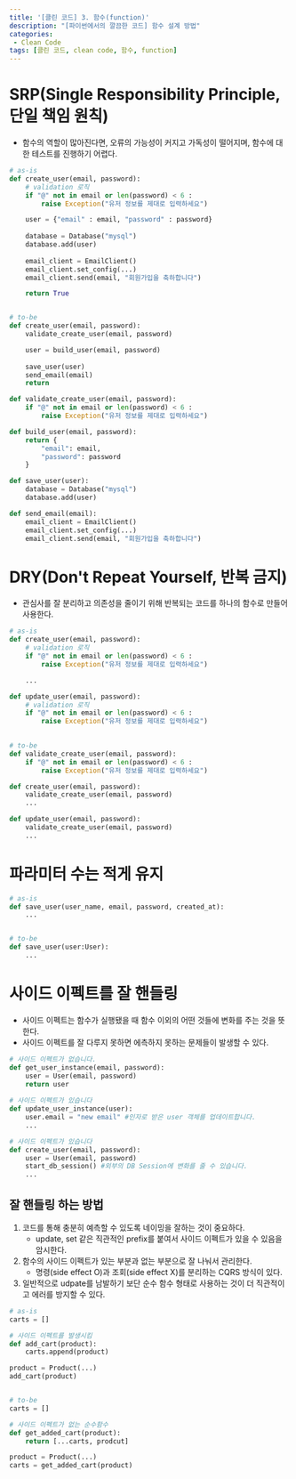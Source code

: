 ```yaml
---
title: '[클린 코드] 3. 함수(function)'
description: "[파이썬에서의 깔끔한 코드] 함수 설계 방법"
categories:
 - Clean Code
tags: [클린 코드, clean code, 함수, function]
---
```


# SRP(Single Responsibility Principle, 단일 책임 원칙)
- 함수의 역할이 많아진다면, 오류의 가능성이 커지고 가독성이 떨어지며, 함수에 대한 테스트를 진행하기 어렵다.

```py
# as-is
def create_user(email, password):
    # validation 로직
    if "@" not in email or len(password) < 6 :
        raise Exception("유저 정보를 제대로 입력하세요")

    user = {"email" : email, "password" : password}
    
    database = Database("mysql")
    database.add(user)
    
    email_client = EmailClient()
    email_client.set_config(...)
    email_client.send(email, "회원가입을 축하합니다")

    return True


# to-be
def create_user(email, password):
    validate_create_user(email, password)

    user = build_user(email, password)
    
    save_user(user)
    send_email(email)
    return

def validate_create_user(email, password):
    if "@" not in email or len(password) < 6 :
        raise Exception("유저 정보를 제대로 입력하세요")

def build_user(email, password):
    return {
        "email": email,
        "password": password
    }

def save_user(user):
    database = Database("mysql")
    database.add(user)

def send_email(email):
    email_client = EmailClient()
    email_client.set_config(...)
    email_client.send(email, "회원가입을 축하합니다")
```

# DRY(Don't Repeat Yourself, 반복 금지)
- 관심사를 잘 분리하고 의존성을 줄이기 위해 반복되는 코드를 하나의 함수로 만들어 사용한다.

```py
# as-is
def create_user(email, password):
    # validation 로직
    if "@" not in email or len(password) < 6 :
        raise Exception("유저 정보를 제대로 입력하세요")

    ...

def update_user(email, password):
    # validation 로직
    if "@" not in email or len(password) < 6 :
        raise Exception("유저 정보를 제대로 입력하세요")
    

# to-be
def validate_create_user(email, password):
    if "@" not in email or len(password) < 6 :
        raise Exception("유저 정보를 제대로 입력하세요")

def create_user(email, password):
    validate_create_user(email, password)
    ...

def update_user(email, password):
    validate_create_user(email, password)
    ...
```

# 파라미터 수는 적게 유지

```py
# as-is
def save_user(user_name, email, password, created_at):
    ...


# to-be
def save_user(user:User):
    ...
```

# 사이드 이펙트를 잘 핸들링
- 사이드 이펙트는 함수가 실행됐을 때 함수 이외의 어떤 것들에 변화를 주는 것을 뜻한다.
- 사이드 이펙트를 잘 다루지 못하면 에측하지 못하는 문제들이 발생할 수 있다.

```py
# 사이드 이펙트가 없습니다.
def get_user_instance(email, password):
    user = User(email, password)
    return user
	
# 사이드 이펙트가 있습니다
def update_user_instance(user): 
    user.email = "new email" #인자로 받은 user 객체를 업데이트합니다.
    ...

# 사이드 이펙트가 있습니다
def create_user(email, password):
    user = User(email, password)
    start_db_session() #외부의 DB Session에 변화를 줄 수 있습니다. 
    ...
```

## 잘 핸들링 하는 방법

1. 코드를 통해 충분히 예측할 수 있도록 네이밍을 잘하는 것이 중요하다.
    - update, set 같은 직관적인 prefix를 붙여서 사이드 이펙트가 있을 수 있음을 암시한다.
2. 함수의 사이드 이펙트가 있는 부분과 없는 부분으로 잘 나눠서 관리한다.
    - 명령(side effect O)과 조회(side effect X)를 분리하는 CQRS 방식이 있다.
3. 일반적으로 udpate를 남발하기 보단 순수 함수 형태로 사용하는 것이 더 직관적이고 에러를 방지할 수 있다.

```py
# as-is
carts = []

# 사이드 이펙트를 발생시킴
def add_cart(product):
    carts.append(product)

product = Product(...)
add_cart(product)


# to-be
carts = []

# 사이드 이펙트가 없는 순수함수
def get_added_cart(product):
    return [...carts, prodcut]

product = Product(...)
carts = get_added_cart(product)
```